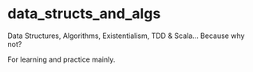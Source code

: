 # data_structs_and_algs

Data Structures, Algorithms, Existentialism, TDD &amp; Scala... Because why not?

For learning and practice mainly.

